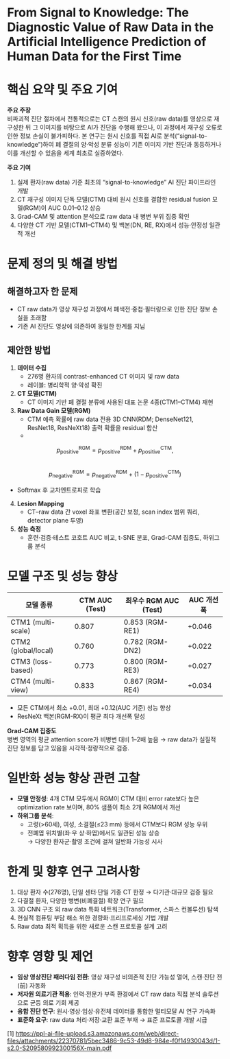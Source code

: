 # From Signal to Knowledge: The Diagnostic Value of Raw Data in the Artificial Intelligence Prediction of Human Data for the First Time

# 핵심 요약 및 주요 기여

**주요 주장**  
비파괴적 진단 절차에서 전통적으로는 CT 스캔의 원시 신호(raw data)를 영상으로 재구성한 뒤 그 이미지를 바탕으로 AI가 진단을 수행해 왔으나, 이 과정에서 재구성 오류로 인한 정보 손실이 불가피하다. 본 연구는 원시 신호를 직접 AI로 분석(“signal-to-knowledge”)하여 폐 결절의 양·악성 분류 성능이 기존 이미지 기반 진단과 동등하거나 이를 개선할 수 있음을 세계 최초로 실증하였다.

**주요 기여**  
1. 실제 환자(raw data) 기준 최초의 “signal-to-knowledge” AI 진단 파이프라인 개발  
2. CT 재구성 이미지 단독 모델(CTM) 대비 원시 신호를 결합한 residual fusion 모델(RGM)이 AUC 0.01–0.12 상승  
3. Grad-CAM 및 attention 분석으로 raw data 내 병변 부위 집중 확인  
4. 다양한 CT 기반 모델(CTM1–CTM4) 및 백본(DN, RE, RX)에서 성능·안정성 일관적 개선  

# 문제 정의 및 해결 방법

## 해결하고자 한 문제  
- CT raw data가 영상 재구성 과정에서 폐색전·중첩·필터링으로 인한 진단 정보 손실을 초래함  
- 기존 AI 진단도 영상에 의존하여 동일한 한계를 지님  

## 제안한 방법  
1. **데이터 수집**  
   - 276명 환자의 contrast-enhanced CT 이미지 및 raw data  
   - 레이블: 병리학적 양·악성 확진  
2. **CT 모델(CTM)**  
   - CT 이미지 기반 폐 결절 분류에 사용된 대표 논문 4종(CTM1–CTM4) 재현  
3. **Raw Data Gain 모델(RGM)**  
   - CTM 예측 확률에 raw data 전용 3D CNN(RDM; DenseNet121, ResNet18, ResNeXt18) 출력 확률을 residual 합산  
   -  
$$
       p_{\text{positive}}^{\text{RGM}} = p_{\text{positive}}^{\text{RDM}} + p_{\text{positive}}^{\text{CTM}},
     $$  
     $$
       p_{\text{negative}}^{\text{RGM}} = p_{\text{negative}}^{\text{RDM}} + (1 - p_{\text{positive}}^{\text{CTM}})
     $$  

   - Softmax 후 교차엔트로피로 학습  

4. **Lesion Mapping**  
   - CT–raw data 간 voxel 좌표 변환(공간 보정, scan index 범위 쿼리, detector plane 투영)  
5. **성능 측정**  
   - 훈련·검증·테스트 코호트 AUC 비교, t-SNE 분포, Grad-CAM 집중도, 하위그룹 분석  

# 모델 구조 및 성능 향상

| 모델 종류               | CTM AUC (Test) | 최우수 RGM AUC (Test) | AUC 개선폭 |
|------------------------|----------------|-----------------------|------------|
| CTM1 (multi-scale)     | 0.807          | 0.853 (RGM-RE1)       | +0.046     |
| CTM2 (global/local)    | 0.760          | 0.782 (RGM-DN2)       | +0.022     |
| CTM3 (loss-based)      | 0.773          | 0.800 (RGM-RE3)       | +0.027     |
| CTM4 (multi-view)      | 0.833          | 0.867 (RGM-RE4)       | +0.034     |

- 모든 CTM에서 최소 +0.01, 최대 +0.12(AUC 기준) 성능 향상  
- ResNeXt 백본(RGM-RX)이 평균 최다 개선폭 달성  

**Grad-CAM 집중도**  
병변 영역의 평균 attention score가 비병변 대비 1–2배 높음 → raw data가 실질적 진단 정보를 담고 있음을 시각적·정량적으로 검증.

# 일반화 성능 향상 관련 고찰

- **모델 안정성**: 4개 CTM 모두에서 RGM이 CTM 대비 error rate보다 높은 optimization rate 보이며, 80% 샘플이 최소 2개 RGM에서 개선  
- **하위그룹 분석**:  
  - 고령(>60세), 여성, 소결절(≤23 mm) 등에서 CTM보다 RGM 성능 우위  
  - 전폐엽 위치별(좌·우 상·하엽)에서도 일관된 성능 상승  
→ 다양한 환자군·촬영 조건에 걸쳐 일반화 가능성 시사

# 한계 및 향후 연구 고려사항

1. 대상 환자 수(276명), 단일 센터·단일 기종 CT 한정 → 다기관·대규모 검증 필요  
2. 다결절 환자, 다양한 병변(비폐결절) 확장 연구 필요  
3. 3D CNN 구조 외 raw data 특화 네트워크(Transformer, 스파스 컨볼루션) 탐색  
4. 현실적 컴퓨팅 부담 해소 위한 경량화·프리프로세싱 기법 개발  
5. Raw data 최적 획득을 위한 새로운 스캔 프로토콜 설계 고려

# 향후 영향 및 제언

- **임상 영상진단 패러다임 전환**: 영상 재구성 비의존적 진단 가능성 열어, 스캔·진단 전(前) 자동화  
- **저자원 의료기관 적용**: 인력·전문가 부족 환경에서 CT raw data 직접 분석 솔루션으로 균등 의료 기회 제공  
- **융합 진단 연구**: 원시·영상·임상·유전체 데이터를 통합한 멀티모달 AI 연구 가속화  
- **표준화 요구**: raw data 처리·저장·교환 표준 부재 → 표준 프로토콜 개발 시급

[1] https://ppl-ai-file-upload.s3.amazonaws.com/web/direct-files/attachments/22370781/5bec3486-9c53-49d8-984e-f0f14930043d/1-s2.0-S209580992300156X-main.pdf
